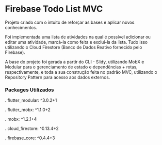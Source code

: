 # Firebase Todo List MVC

Projeto criado com o intuito de reforçar as bases e aplicar novos conhecimentos.

Foi implementada uma lista de atividades na qual é possível adicionar ou editar uma atividade, 
marcá-la como feita e excluí-la da lista. Tudo isso utilizando o Cloud Firestore 
(Banco de Dados Reativo fornecido pelo Firebase).  

A base do projeto foi gerada a partir do CLI - Slidy, utilizando MobX e Modular para o gerenciamento de estado e dependências + rotas, respectivamente, e toda a sua construção feita no padrão MVC, utilizando o Repository Pattern para acesso aos dados externos.

### Packages Utilizados

. flutter_modular: ^3.0.2+1

. flutter_mobx: ^1.1.0+2

. mobx: ^1.2.1+4

. cloud_firestore: ^0.13.4+2

. firebase_core: ^0.4.4+3

